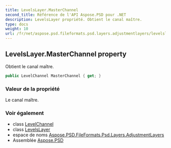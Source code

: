 ```yaml
---
title: LevelsLayer.MasterChannel
second_title: Référence de l'API Aspose.PSD pour .NET
description: LevelsLayer propriété. Obtient le canal maître.
type: docs
weight: 10
url: /fr/net/aspose.psd.fileformats.psd.layers.adjustmentlayers/levelslayer/masterchannel/
---
```

## LevelsLayer.MasterChannel property

Obtient le canal maître.

```csharp
public LevelChannel MasterChannel { get; }
```

### Valeur de la propriété

Le canal maître.

### Voir également

* class [LevelChannel](../../../aspose.psd.fileformats.psd.layers.layerresources/levelchannel/)
* class [LevelsLayer](../)
* espace de noms [Aspose.PSD.FileFormats.Psd.Layers.AdjustmentLayers](../../levelslayer/)
* Assemblée [Aspose.PSD](../../../)


